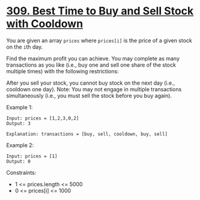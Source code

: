 # [309. Best Time to Buy and Sell Stock with Cooldown](https://leetcode.com/problems/best-time-to-buy-and-sell-stock-with-cooldown/description/)
 
You are given an array `prices` where `prices[i]` is the price of a given stock on the `i`th day.

Find the maximum profit you can achieve. You may complete as many transactions as you like (i.e., buy one and sell one share of the stock multiple times) with the following restrictions:

After you sell your stock, you cannot buy stock on the next day (i.e., cooldown one day).
Note: You may not engage in multiple transactions simultaneously (i.e., you must sell the stock before you buy again).

 

Example 1:

    Input: prices = [1,2,3,0,2]
    Output: 3

    Explanation: transactions = [buy, sell, cooldown, buy, sell]

Example 2:

    Input: prices = [1]
    Output: 0
 

Constraints:

* 1 <= prices.length <= 5000
* 0 <= prices[i] <= 1000
